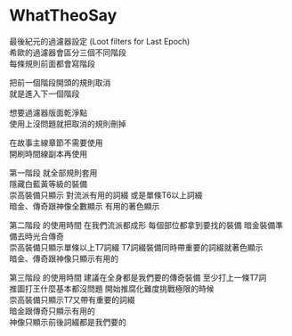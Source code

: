 # WhatTheoSay
最後紀元的過濾器設定 (Loot filters for Last Epoch)  
希歐的過濾器會區分三個不同階段  
每條規則前面都會寫階段  

把前一個階段開頭的規則取消  
就是進入下一個階段  

想要過濾器版面乾淨點  
使用上沒問題就把取消的規則刪掉  

在故事主線章節不需要使用  
開刷時間線副本再使用  

第一階段 就全部規則套用  
隱藏白藍黃等級的裝備  
崇高裝備只顯示 對流派有用的詞綴 或是單條T6以上詞綴  
暗金、傳奇跟神像全數顯示 有用的著色顯示  

第二階段 的使用時間 在我們流派都成形 每個部位都拿到要找的裝備 暗金裝備準備去時光合傳奇  
崇高裝備只顯示單條以上T7詞綴 T7詞綴裝備同時帶重要的詞綴就著色顯示  
暗金、傳奇跟神像只顯示有用的  

第三階段 的使用時間 建議在全身都是我們要的傳奇裝備 至少打上一條T7詞  
推圖打王什麼基本都沒問題 開始推腐化難度挑戰極限的時候  
崇高裝備只顯示T7又帶有重要的詞綴  
暗金跟傳奇只顯示有用的  
神像只顯示前後詞綴都是我們要的  
